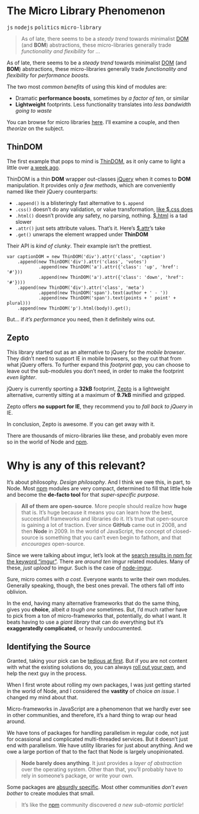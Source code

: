 <h1>The Micro Library Phenomenon</h1>

<p><kbd>js</kbd> <kbd>nodejs</kbd> <kbd>politics</kbd> <kbd>micro-library</kbd></p>

<blockquote><p>As of late, there seems to be a <em>steady trend</em> towards minimalist <a href="https://developer.mozilla.org/en/docs/DOM" target="_blank">DOM</a> (and <strong>BOM</strong>) abstractions, these micro-libraries generally trade <em>functionality and flexibility</em> for <em>&#x2026;</em></p></blockquote>

<div><p>As of late, there seems to be a <em>steady trend</em> towards minimalist <a href="https://developer.mozilla.org/en/docs/DOM" target="_blank">DOM</a> (and <strong>BOM</strong>) abstractions, these micro-libraries generally trade <em>functionality and flexibility</em> for <em>performance boosts.</em></p></div>

<div></div>

<div><p>The two most <em>common benefits</em> of using this kind of modules are:</p> <ul> <li>Dramatic <strong>performance boosts</strong>, sometimes by <em>a factor of ten</em>, or similar</li> <li><strong>Lightweight</strong> footprints. Less functionality translates into <em>less bandwidth going to waste</em></li> </ul> <p>You can browse for micro libraries <a href="http://microjs.com/" target="_blank">here</a>. I&#x2019;ll examine a couple, and then <em>theorize</em> on the subject.</p></div>

<div><h2 id="thindom">ThinDOM</h2> <p>The first example that pops to mind is <a href="https://github.com/jacobgreenleaf/ThinDOM" target="_blank" aria-label="ThinDOM by imgur, on GitHub">ThinDOM</a>, as it only came to light a little over <a href="http://imgur.com/blog/2013/05/21/tech-tuesday-jquery-dom-performance/" target="_blank" aria-label="jQuery DOM performance - imgur blog">a week ago</a>.</p> <p>ThinDOM is a thin <strong>DOM</strong> wrapper out-classes <a href="https://github.com/jquery/jquery" target="_blank" aria-label="jQuery on GitHub">jQuery</a> when it comes to <strong>DOM</strong> manipulation. It provides only <em>a few methods</em>, which are conveniently named like their jQuery counterparts:</p> <ul> <li><code class="md-code md-code-inline">.append()</code> is a blisteringly fast alternative to <code class="md-code md-code-inline">$.append</code></li> <li><code class="md-code md-code-inline">.css()</code> doesn&#x2019;t do any validation, or value transformation, <a href="https://github.com/jquery/jquery/blob/master/src/css.js#L111-L132" target="_blank" aria-label="$.css source on GitHub">like $.css does</a></li> <li><code class="md-code md-code-inline">.html()</code> doesn&#x2019;t provide any safety, no parsing, nothing. <a href="https://github.com/jquery/jquery/blob/master/src/manipulation.js#L124-L161" target="_blank" aria-label="$.html source on GitHub">$.html</a> is a tad slower</li> <li><code class="md-code md-code-inline">.attr()</code> just sets attribute values. That&#x2019;s it. Here&#x2019;s <a href="https://github.com/jquery/jquery/blob/master/src/attributes.js#L288-L334" target="_blank" aria-label="$.attr source on GitHub">$.attr</a>&#x2019;s take</li> <li><code class="md-code md-code-inline">.get()</code> unwraps the element wrapped under <strong>ThinDOM</strong></li> </ul> <p>Their API is <em>kind of clunky</em>. Their example isn&#x2019;t the prettiest.</p> <pre class="md-code-block"><code class="md-code md-lang-javascript"><span class="md-code-keyword">var</span> captionDOM = <span class="md-code-keyword">new</span> ThinDOM(<span class="md-code-string">&apos;div&apos;</span>).attr(<span class="md-code-string">&apos;class&apos;</span>, <span class="md-code-string">&apos;caption&apos;</span>)
    .append(<span class="md-code-keyword">new</span> ThinDOM(<span class="md-code-string">&apos;div&apos;</span>).attr(<span class="md-code-string">&apos;class&apos;</span>, <span class="md-code-string">&apos;votes&apos;</span>)
            .append(<span class="md-code-keyword">new</span> ThinDOM(<span class="md-code-string">&apos;a&apos;</span>).attr({<span class="md-code-string">&apos;class&apos;</span>: <span class="md-code-string">&apos;up&apos;</span>, <span class="md-code-string">&apos;href&apos;</span>: <span class="md-code-string">&apos;#&apos;</span>}))
            .append(<span class="md-code-keyword">new</span> ThinDOM(<span class="md-code-string">&apos;a&apos;</span>).attr({<span class="md-code-string">&apos;class&apos;</span>: <span class="md-code-string">&apos;down&apos;</span>, <span class="md-code-string">&apos;href&apos;</span>: <span class="md-code-string">&apos;#&apos;</span>})))
    .append(<span class="md-code-keyword">new</span> ThinDOM(<span class="md-code-string">&apos;div&apos;</span>).attr(<span class="md-code-string">&apos;class&apos;</span>, <span class="md-code-string">&apos;meta&apos;</span>)
            .append(<span class="md-code-keyword">new</span> ThinDOM(<span class="md-code-string">&apos;span&apos;</span>).text(author + <span class="md-code-string">&apos; - &apos;</span>))
            .append(<span class="md-code-keyword">new</span> ThinDOM(<span class="md-code-string">&apos;span&apos;</span>).text(points + <span class="md-code-string">&apos; point&apos;</span> + plural)))
    .append(<span class="md-code-keyword">new</span> ThinDOM(<span class="md-code-string">&apos;p&apos;</span>).html(body)).get();
</code></pre> <p>But&#x2026; if <em>it&#x2019;s performance</em> you need, then it definitely wins out.</p> <h2 id="zepto">Zepto</h2> <p>This library started out as an alternative to jQuery for the <em>mobile browser</em>. They didn&#x2019;t need to support IE in mobile browsers, so they cut that from what jQuery offers. To further expand this <em>footprint gap</em>, you can choose to leave out the sub-modules you don&#x2019;t need, in order to make the footprint <em>even lighter</em>.</p> <p>jQuery is currently sporting a <strong>32kB</strong> footprint, <a href="http://zeptojs.com/" target="_blank" aria-label="ZeptoJS lightweight jQuery alternative">Zepto</a> is a lightweight alternative, currently sitting at a maximum of <strong>9.7kB</strong> minified and gzipped.</p> <p>Zepto offers <strong>no support for IE</strong>, they recommend you to <em>fall back to jQuery</em> in IE.</p> <p>In conclusion, Zepto is awesome. If you can get away with it.</p> <p>There are thousands of micro-libraries like these, and probably even more so in the world of Node and <a href="https://ponyfoo.com/npmjs.org" aria-label="Node Package Manager">npm</a>.</p> <h1 id="why-is-any-of-this-relevant">Why is any of this relevant?</h1> <p>It&#x2019;s about philosophy. <em>Design philosophy</em>. And I think we owe this, in part, to Node. Most <a href="https://ponyfoo.com/npmjs.org" aria-label="Node Package Manager">npm</a> modules are very compact, determined to fill that little hole and become the <strong>de-facto tool</strong> for that <em>super-specific purpose</em>.</p> <blockquote> <p><strong>All of them are open-source</strong>. More people should realize how <strong>huge</strong> that is. It&#x2019;s huge because it means you can learn how the best, successfull frameworks and libraries do it. It&#x2019;s true that open-source is gaining a lot of traction. Ever since <strong>GitHub</strong> came out in 2008, and then <strong>Node</strong> in 2009. In the world of JavaScript, the concept of closed-source is something that you can&#x2019;t even begin to fathom, and that <em>encourages</em> open-source.</p> </blockquote> <p>Since we were talking about imgur, let&#x2019;s look at the <a href="https://npmjs.org/search?q=imgur" target="_blank" aria-label="npm search results">search results in npm for the keyword &#x201C;imgur&#x201D;</a>. There are <em>around ten</em> imgur related modules. Many of these, <em>just upload</em> to imgur. Such is the case of <a href="https://github.com/kaimallea/node-imgur" target="_blank" aria-label="node-imgur on GitHub">node-imgur</a>.</p> <p>Sure, micro comes with <em>a cost</em>. Everyone wants to write their own modules. Generally speaking, though, the best ones prevail. The others fall off into oblivion.</p> <p>In the end, having many alternative frameworks that do the same thing, gives you <strong>choice</strong>, albeit <em>a tough one</em> sometimes. But, I&#x2019;d much rather have to pick from a ton of micro-frameworks that, potentially, do what I want. It beats having to use a <em>giant library</em> that can do everything but it&#x2019;s <strong>exaggeratedly complicated</strong>, or heavily undocumented.</p> <h2 id="identifying-the-source">Identifying the Source</h2> <p>Granted, taking your pick can be <a href="https://ponyfoo.com/2013/01/18/asset-management-in-node" aria-label="Asset Management in Node">tedious at first</a>. But if you are not content with what the existing solutions do, you can always <a href="https://ponyfoo.com/2013/01/23/publishing-nodejs-packages-with-npm" aria-label="Publishing Node.JS packages with npm">roll out your own</a>, and help the next guy in the process.</p> <p>When I first wrote about rolling my own packages, I was just getting started in the world of Node, and I considered the <strong>vastity</strong> of choice <em>an issue</em>. I changed my mind about that.</p> <p>Micro-frameworks in JavaScript are a phenomenon that we hardly ever see in other communities, and therefore, it&#x2019;s a hard thing to wrap our head around.</p> <p>We have tons of packages for handling parallelism in regular code, not just for ocassional and complicated multi-threaded services. But it doesn&#x2019;t just end with parallelism. We have utility libraries for just about anything. And we owe a large portion of that to the fact that Node is largely unopinionated.</p> <blockquote> <p><strong>Node barely does anything</strong>. It just provides a <em>layer of abstraction</em> over the operating system. Other than that, you&#x2019;ll probably have to rely in someone&#x2019;s package, or write your own.</p> </blockquote> <p>Some packages are <a href="https://github.com/bminer/node-static-asset" target="_blank" aria-label="static-asset on GitHub">absurdly specific</a>. Most other communities <em>don&#x2019;t even bother</em> to create modules that small.</p> <blockquote> <p>It&#x2019;s like the <a href="https://ponyfoo.com/npmjs.org" aria-label="Node Package Manager">npm</a> community discovered <em>a new sub-atomic particle</em>!</p> </blockquote></div>
